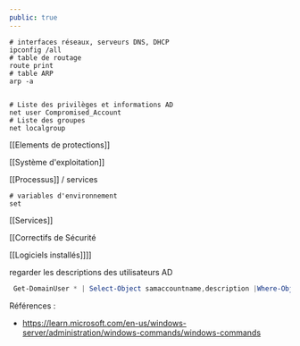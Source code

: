 ```yaml
---
public: true
---
```


```shell
# interfaces réseaux, serveurs DNS, DHCP
ipconfig /all
# table de routage
route print
# table ARP
arp -a


# Liste des privilèges et informations AD
net user Compromised_Account
# Liste des groupes
net localgroup
```

[[Elements de protections]]

[[Système d'exploitation]]

[[Processus]] / services

```shell
# variables d'environnement
set

```

[[Services]]

[[Correctifs de Sécurité

[[Logiciels installés]]]]

regarder les descriptions des utilisateurs AD

```powershell
 Get-DomainUser * | Select-Object samaccountname,description |Where-Object {$_.Description -ne $null}
```

Références :

- <https://learn.microsoft.com/en-us/windows-server/administration/windows-commands/windows-commands>
